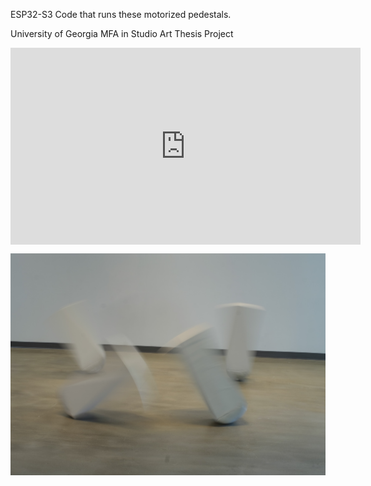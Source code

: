 ESP32-S3 Code that runs these motorized pedestals.

University of Georgia MFA in Studio Art Thesis Project

<div style="width: 560px; height: 315px; float: none; clear: both; margin: 2px auto;">
  <embed
    src="https://player.vimeo.com/video/1002450134?badge=0&amp;autopause=0&amp;player_id=0&amp;app_id=58479"
    wmode="transparent"
    type="video/mp4"
    width="100%" height="100%"
    allow="autoplay; encrypted-media; picture-in-picture"
    allowfullscreen
    title="Hubris Video"
  >
</div>

![Blurry Pedestal](assets/hubrisBlurSmall.jpg)
